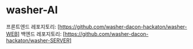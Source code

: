 # washer-AI

프론트엔드 레포지토리: [https://github.com/washer-dacon-hackaton/washer-WEB]
백엔드 레포지토리: [https://github.com/washer-dacon-hackaton/washer-SERVER]
